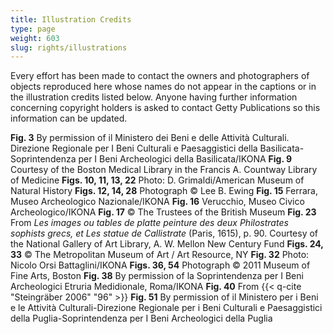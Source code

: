 ```yaml
---
title: Illustration Credits
type: page
weight: 603
slug: rights/illustrations
---
```


Every effort has been made to contact the owners and photographers of objects reproduced here whose names do not appear in the captions or in the illustration credits listed below. Anyone having further information concerning copyright holders is asked to contact Getty Publications so this information can be updated.


**Fig. 3** By permission of il Ministero dei Beni e delle Attività Culturali. Direzione Regionale per I Beni Culturali e Paesaggistici della Basilicata-Soprintendenza per I Beni Archeologici della Basilicata/IKONA
**Fig. 9** Courtesy of the Boston Medical Library in the Francis A. Countway Library of Medicine
**Figs. 10, 11, 13, 22** Photo: D. Grimaldi/American Museum of Natural History
**Figs. 12, 14, 28** Photograph © Lee B. Ewing
**Fig. 15** Ferrara, Museo Archeologico Nazionale/IKONA
**Fig. 16** Verucchio, Museo Civico Archeologico/IKONA
**Fig. 17** © The Trustees of the British Museum
**Fig. 23** From *Les images ou tables de platte peinture des deux Philostrates sophists grecs, et Les statue de Callistrate* (Paris, 1615), p. 90. Courtesy of the National Gallery of Art Library, A. W. Mellon New Century Fund
**Figs. 24, 33** © The Metropolitan Museum of Art / Art Resource, NY
**Fig. 32** Photo: Nicolo Orsi Battaglini/IKONA
**Figs. 36, 54** Photograph © 2011 Museum of Fine Arts, Boston
**Fig. 38** By permission of la Soprintendenza per I Beni Archeologici Etruria Medidionale, Roma/IKONA
**Fig. 40** From {{< q-cite "Steingräber 2006" "96" >}}
**Fig. 51** By permission of il Ministero per i Beni e le Attività Culturali-Direzione Regionale per i Beni Culturali e Paesaggistici della Puglia-Soprintendenza per I Beni Archeologici della Puglia
